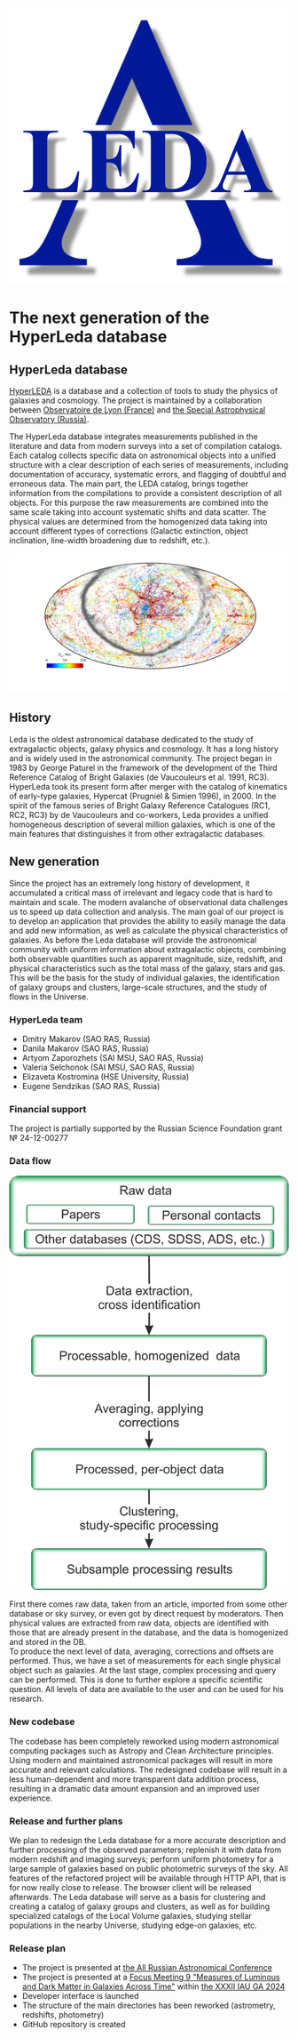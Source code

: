 ![](LEDA.png)

# The next generation of the HyperLeda database

## HyperLeda database

[HyperLEDA](https://leda.univ-lyon1.fr/) is a database and a collection of tools to study the physics of galaxies and cosmology. 
The project is maintained by a collaboration between [Observatoire de Lyon (France)](https://observatoire.univ-lyon1.fr/) and [the Special Astrophysical Observatory (Russia)](https://www.sao.ru/).

The HyperLeda database integrates measurements published in the literature and data from modern surveys into a set of compilation catalogs. 
Each catalog collects specific data on astronomical objects into a unified structure with a clear description of each series of measurements, including documentation of accuracy, systematic errors, and flagging of doubtful and erroneous data. 
The main part, the LEDA catalog, brings together information from the compilations to provide a consistent description of all objects. 
For this purpose the raw measurements are combined into the same scale taking into account systematic shifts and data scatter. 
The physical values are determined from the homogenized data taking into account different types of corrections (Galactic extinction, object inclination, line-width broadening due to redshift, etc.).

![](sky100.png)

## History

Leda is the oldest astronomical database dedicated to the study of extragalactic objects, galaxy physics and cosmology. 
It has a long history and is widely used in the astronomical community. 
The project began in 1983 by George Paturel in the framework of the development of the Third Reference Catalog of Bright Galaxies (de Vaucouleurs et al. 1991, RC3). 
HyperLeda took its present form after merger with the catalog of kinematics of early-type galaxies, Hypercat (Prugniel & Simien 1996), in 2000. 
In the spirit of the famous series of Bright Galaxy Reference Catalogues (RC1, RC2, RC3) by de Vaucouleurs and co-workers, Leda provides a unified homogeneous description of several million galaxies, which is one of the main features that distinguishes it from other extragalactic databases.


## New generation

Since the project has an extremely long history of development, it accumulated a critical mass of irrelevant and legacy code that is hard to maintain and scale.
The modern avalanche of observational data challenges us to speed up data collection and analysis. 
The main goal of our project is to develop an application that provides the ability to easily manage the data and add new information, as well as calculate the physical characteristics of galaxies. 
As before the Leda database will provide the astronomical community with uniform information about extragalactic objects, combining both observable quantities such as apparent magnitude, size, redshift, and physical characteristics such as the total mass of the galaxy, stars and gas. 
This will be the basis for the study of individual galaxies, the identification of galaxy groups and clusters, large-scale structures, and the study of flows in the Universe.

### HyperLeda team

- Dmitry Makarov (SAO RAS, Russia)
- Danila Makarov (SAO RAS, Russia)
- Artyom Zaporozhets (SAI MSU, SAO RAS, Russia)
- Valeria Selchonok (SAI MSU, SAO RAS, Russia)
- Elizaveta Kostromina  (HSE University, Russia)
- Eugene Sendzikas  (SAO RAS, Russia)

### Financial support

The project is partially supported by the Russian Science Foundation grant № 24-12-00277


### Data flow

![](Hyperleda-Data-Flow.png)

First there comes raw data, taken from an article, imported from some other database or sky survey, or even got by direct request by moderators.
Then physical values are extracted from raw data, objects are identified with those that are already present in the database, and the data is homogenized and stored in the DB.  
To produce the next level of data, averaging, corrections and offsets are performed.
Thus, we have a set of measurements for each single physical object such as galaxies.
At the last stage, complex processing and query can be performed. 
This is done to further explore a specific scientific question. 
All levels of data are available to the user and can be used for his research.

### New codebase

The codebase has been completely reworked using modern astronomical computing packages such as Astropy and Clean Architecture principles. 
Using modern and maintained astronomical packages will result in more accurate and relevant calculations. 
The redesigned codebase will result in a less human-dependent and more transparent data addition process, resulting in a dramatic data amount expansion and an improved user experience.

### Release and further plans

We plan to redesign the Leda database for a more accurate description and further processing of the observed parameters; 
replenish it with data from modern redshift and imaging surveys; perform uniform photometry for a large sample of galaxies 
based on public photometric surveys of the sky. 
All features of the refactored project will be available through HTTP API, that is for now really close to release. 
The browser client will be released afterwards. 
The Leda database will serve as a basis for clustering and creating a catalog of galaxy groups and clusters, as well as for building specialized catalogs of the Local Volume galaxies, studying stellar populations in the nearby Universe, studying edge-on galaxies, etc.

### Release plan

- The project is presented at [the All Russian Astronomical Conference](https://vak2024.ru/ru/index.php)
- The project is presented at a [Focus Meeting 9 "Measures of Luminous and Dark Matter in Galaxies Across Time"](https://ga24dmfm9.saao.ac.za/) within [the XXXII IAU GA 2024](https://astronomy2024.org/) 
- Developer interface is launched
- The structure of the main directories has been reworked (astrometry, redshifts, photometry)
- GitHub repository is created